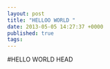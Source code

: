 ```yaml
---
layout: post
title: "HELLOO WORLD "
date: 2013-05-05 14:27:37 +0000
published: true
tags:
---
```

#HELLO WORLD HEAD